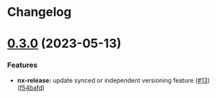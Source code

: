 # Changelog
# [0.3.0](https://github.com/ammi1378/integrated-monorepo/compare/0.2.8...0.3.0) (2023-05-13)


### Features

* **nx-release:** update synced or independent versioning feature ([#13](https://github.com/ammi1378/integrated-monorepo/issues/13)) ([f54bafd](https://github.com/ammi1378/integrated-monorepo/commit/f54bafd84c2ce07ce19f3e94e2c5a710955cddb9))
